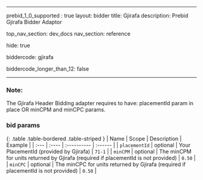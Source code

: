 
---
prebid_1_0_supported : true
layout: bidder
title: Gjirafa
description: Prebid Gjirafa Bidder Adaptor

top_nav_section: dev_docs
nav_section: reference

hide: true

biddercode: gjirafa

biddercode_longer_than_12: false


---

### Note:
The Gjirafa Header Bidding adapter requires to have: placementId param in place OR minCPM and minCPC params.

### bid params

{: .table .table-bordered .table-striped }
| Name | Scope | Description | Example |
| :--- | :---- | :---------- | :------ |
| `placementId` | optional | Your PlacementId (provided by Gjirafa) | `71-1` |
| `minCPM` | optional | The minCPM for units returned by Gjirafa (required if placementId is not provided) | `0.50` |
| `minCPC` | optional | The minCPC for units returned by Gjirafa (required if placementId is not provided) | `0.50` |